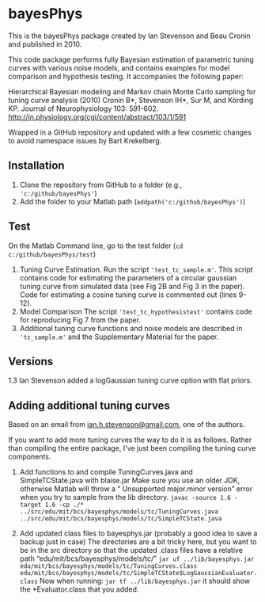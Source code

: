 # bayesPhys

This is the bayesPhys package created by Ian Stevenson and Beau Cronin and published in 2010.

This code package performs fully Bayesian estimation of parametric tuning curves with various noise models, and contains examples for model comparison and hypothesis testing. It accompanies the following paper:

Hierarchical Bayesian modeling and Markov chain Monte Carlo sampling for tuning curve analysis (2010)
Cronin B*, Stevenson IH*, Sur M, and Körding KP. Journal of Neurophysiology 103: 591-602.
<http://jn.physiology.org/cgi/content/abstract/103/1/591>

Wrapped in a GitHub repository and updated with a few cosmetic changes to avoid namespace issues by Bart Krekelberg.

## Installation

1. Clone the repository from GitHub to a folder (e.g., ```'c:/github/bayesPhys'```)
2. Add the folder to your Matlab path (```addpath('c:/github/bayesPhys')```)

## Test

On the Matlab Command line, go to the test folder (```cd c:/github/bayesPhys/test```)

1. Tuning Curve Estimation.
Run the script ```'test_tc_sample.m'```. This script contains code for estimating the parameters of a circular gaussian tuning curve from simulated data (see Fig 2B and Fig 3 in the paper). Code for estimating a cosine tuning curve is commented out (lines 9-12).
2. Model Comparison
The script ```'test_tc_hypothesistest'``` contains code for reproducing Fig 7 from the paper.
3. Additional tuning curve functions and noise models are described in ```'tc_sample.m'``` and the Supplementary Material for the paper.

## Versions

1.3 Ian Stevenson added a logGaussian tuning curve option with flat priors.

## Adding additional tuning curves

Based on an email from ian.h.stevenson@gmail.com, one of the authors.

If you want to add more tuning curves the way to do it is as follows. Rather than compiling the entire package, I've just been compiling the tuning curve components.

1. Add functions to and compile TuningCurves.java and SimpleTCState.java with blaise.jar
Make sure you use an older JDK, otherwise Matlab will throw a “ Unsupported major.minor version” error when you try to sample
from the lib directory.
```javac -source 1.6 -target 1.6 -cp ./* ../src/edu/mit/bcs/bayesphys/models/tc/TuningCurves.java ../src/edu/mit/bcs/bayesphys/models/tc/SimpleTCState.java```

2. Add updated class files to bayesphys.jar (probably a good idea to save a backup just in case)
The directories are a bit tricky here, but you want to be in the src directory so that the updated .class files have a relative path “edu/mit/bcs/bayesphys/models/tc/”
```jar uf ../lib/bayesphys.jar edu/mit/bcs/bayesphys/models/tc/TuningCurves.class edu/mit/bcs/bayesphys/models/tc/SimpleTCState$LogGaussianEvaluator.class```
Now when running:
```jar tf ../lib/bayesphys.jar```
it should  show the *Evaluator.class that you added.
